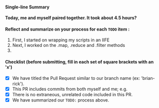 #### Single-line Summary
**Today, me and myself paired together. It took about 4.5 hours?**

#### Reflect and summarize on your process for each `TODO` item :  
  1. First, I started on wrapping my scripts in an IIFE
  2. Next, I worked on the .map, .reduce and .filter methods 
  3. 

#### Checklist (before submitting, fill in each set of square brackets with an 'x')
- [x] We have titled the Pull Request similar to our branch name (ex: 'brian-rick'). 
- [x] This PR includes commits from both myself and me; e.g.
- [x] There is no extraneous, unrelated code included in this PR.
- [x] We have summarized our `TODO:` process above.

